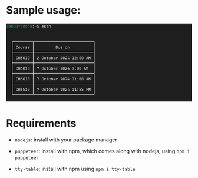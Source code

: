 # Sample usage:
![sample](sample.png)

# Requirements

- `nodejs`: install with your package manager

- `puppeteer`: install with npm, which comes along with nodejs, using `npm i puppeteer`

- `tty-table`: install with npm using `npm i tty-table`
